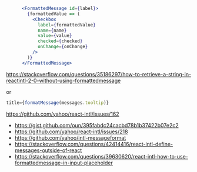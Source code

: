 ```jsx
      <FormattedMessage id={label}>
        {formattedValue => (
          <Checkbox
            label={formattedValue}
            name={name}
            value={value}
            checked={checked}
            onChange={onChange}
          />
        )}
      </FormattedMessage>
```

https://stackoverflow.com/questions/35186297/how-to-retrieve-a-string-in-reactintl-2-0-without-using-formattedmessage

or

```jsx
title={formatMessage(messages.tooltip)}
```

https://github.com/yahoo/react-intl/issues/162

- https://gist.github.com/oun/395fabdc24cacbd78b1b37422b07e2c2
- https://github.com/yahoo/react-intl/issues/218
- https://github.com/yahoo/intl-messageformat
- https://stackoverflow.com/questions/42414416/react-intl-define-messages-outside-of-react
- https://stackoverflow.com/questions/39630620/react-intl-how-to-use-formattedmessage-in-input-placeholder
